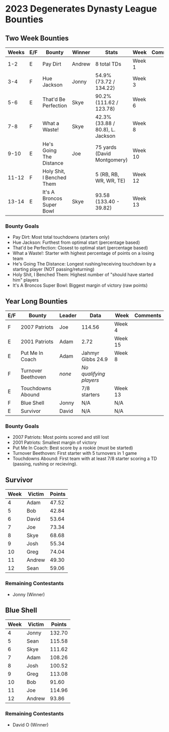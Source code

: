 # 2023 Degenerates Dynasty League Bounties

## Two Week Bounties

| Weeks | E/F | Bounty                    | Winner  | Stats                            | Week    | Comments |
|-------|-----|---------------------------|---------|----------------------------------|---------|----------|
| 1-2   | E   | Pay Dirt                  | Andrew  | 8 total TDs                      | Week 1  |          |
| 3-4   | F   | Hue Jackson               | Jonny   | 54.9% (73.72 / 134.22)           | Week 3  |          |
| 5-6   | E   | That'd Be Perfection      | Skye    | 90.2% (111.62 / 123.78)          | Week 6  |          |
| 7-8   | F   | What a Waste!             | Skye    | 42.3% (33.88 / 80.8), L. Jackson | Week 8  |          |
| 9-10  | E   | He's Going The Distance   | Joe     | 75 yards (David Montgomery)      | Week 10 |          |
| 11-12 | F   | Holy Shit, I Benched Them |     | 5 (RB, RB, WR, WR, TE)           | Week 12 |          |
| 13-14 | E   | It's A Broncos Super Bowl | Skye    | 93.58 (133.40 - 39.82)           | Week 13 |          |                                                                                                                                                                                                                           |


### Bounty Goals

  - Pay Dirt: Most total touchdowns (starters only)
  - Hue Jackson: Furthest from optimal start (percentage based)
  - That'd be Perfection: Closest to optimal start (percentage based)
  - What a Waste!: Starter with highest percentage of points on a losing team
  - He's Going The Distance: Longest rushing/receiving touchdown by a starting player (NOT passing/returning)
  - Holy Shit, I Benched Them: Highest number of "should have started him" players
  - It's A Broncos Super Bowl: Biggest margin of victory (raw points)

## Year Long Bounties

| E/F | Bounty             | Leader  | Data                    | Week    | Comments |
|-----|--------------------|---------|-------------------------|---------|----------|
| F   | 2007 Patriots      | Joe     | 114.56                  | Week 4  |          |
| E   | 2001 Patriots      | Adam    | 2.72                    | Week 15 |          |
| E   | Put Me In Coach    | Adam    | Jahmyr Gibbs 24.9       | Week 8  |          |
| F   | Turnover Beethoven | *none*  | *No qualifying players* |  |          |
| E   | Touchdowns Abound  |         | 7/8 starters            | Week 13 |          |
| F   | Blue Shell         | Jonny   | N/A                     | N/A     |          |
| E   | Survivor           | David   | N/A                     | N/A     |          |

### Bounty Goals

  - 2007 Patriots: Most points scored and still lost
  - 2001 Patriots: Smallest margin of victory
  - Put Me In Coach: Best score by a rookie (must be started)
  - Turnover Beethoven: First starter with 5 turnovers in 1 game
  - Touchdowns Abound: First team with at least 7/8 starter scoring a TD (passing, rushing or recieving).

## Survivor

| Week | Victim  | Points |
| ---- | ------- | ------ |
| 4    | Adam    | 47.52  |
| 5    | Bob     | 42.84  |
| 6    | David   | 53.64  |
| 7    | Joe     | 73.34  |
| 8    | Skye    | 68.68  |
| 9    | Josh    | 55.34  |
| 10   | Greg    | 74.04  |
| 11   | Andrew  | 49.30  |
| 12   | Sean    | 59.06  |

### Remaining Contestants

  - Jonny (Winner)

## Blue Shell

| Week | Victim  | Points |
|------|---------|--------|
| 4    | Jonny   | 132.70 |
| 5    | Sean    | 115.58 |
| 6    | Skye    | 111.62 |
| 7    | Adam    | 108.26 |
| 8    | Josh    | 100.52 |
| 9    | Greg    | 113.08 |
| 10   | Bob     | 91.60  |
| 11   | Joe     | 114.96 |
| 12   | Andrew  | 93.86  |

### Remaining Contestants

  - David O (Winner)
